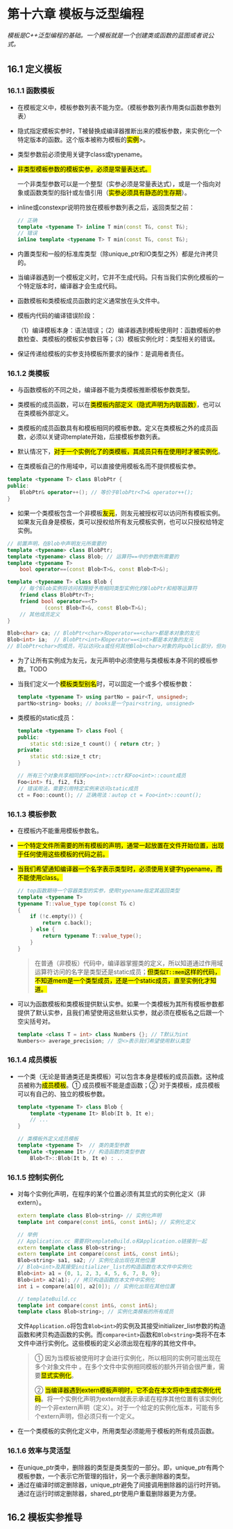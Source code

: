 # 第十六章 模板与泛型编程

###### 模板是C++泛型编程的基础。一个模板就是一个创建类或函数的蓝图或者说公式。

## 16.1 定义模板

### 16.1.1 函数模板

- 在模板定义中，模板参数列表不能为空。（模板参数列表作用类似函数参数列表）
- 隐式指定模板实参时，T被替换成编译器推断出来的模板参数，来实例化一个特定版本的函数。这个版本被称为模板的<mark>实例</mark>>。

- 类型参数前必须使用关键字class或typename。

- <mark>非类型模板参数的模板实参，必须是常量表达式。</mark>

  一个非类型参数可以是一个整型（实参必须是常量表达式），或是一个指向对象或函数类型的指针或左值引用（<mark>实参必须具有静态的生存期</mark>）。

- inline或constexpr说明符放在模板参数列表之后，返回类型之前：

  ```C++
  // 正确
  template <typename T> inline T min(const T&, const T&);
  // 错误
  inline template <typename T> T min(const T&, const T&);
  ```

- 内置类型和一般的标准库类型（除unique_ptr和IO类型之外）都是允许拷贝的。

- 当编译器遇到一个模板定义时，它并不生成代码。只有当我们实例化模板的一个特定版本时，编译器才会生成代码。

- 函数模板和类模板成员函数的定义通常放在头文件中。

- 模板内代码的编译错误阶段：

  （1）编译模板本身：语法错误；（2）编译器遇到模板使用时：函数模板的参数检查、类模板的模板实参数目等；（3）模板实例化时：类型相关的错误。

- 保证传递给模板的实参支持模板所要求的操作：是调用者责任。

### 16.1.2 类模板

- 与函数模板的不同之处，编译器不能为类模板推断模板参数类型。

- 类模板的成员函数，可以在<mark>类模板内部定义（隐式声明为内联函数）</mark>，也可以在类模板外部定义。
- 类模板的成员函数具有和模板相同的模板参数。定义在类模板之外的成员函数，必须以关键词template开始，后接模板参数列表。
- 默认情况下，<mark>对于一个实例化了的类模板，其成员只有在使用时才被实例化</mark>。
- 在类模板自己的作用域中，可以直接使用模板名而不提供模板实参。

```c++
template <typename T> class BlobPtr {
public:
    BlobPtr& operator++(); // 等价于BlobPtr<T>& operator++();
}
```

- 如果一个类模板包含一个非模板<mark>友元</mark>，则友元被授权可以访问所有模板实例。如果友元自身是模板，类可以授权给所有友元模板实例，也可以只授权给特定实例。

```c++
// 前置声明，在Blob中声明友元所需要的
template <typename> class BlobPtr;
template <typename> class Blob; // 运算符==中的参数所需要的
template <typename T>
    bool operator==(const Blob<T>&, const Blob<T>&);

template <typename T> class Blob {
    // 每个Blob实例将访问权限授予用相同类型实例化的BlobPtr和相等运算符
    friend class BlobPtr<T>;
    friend bool operator==<T>
            (const Blob<T>&, const Blob<T>&);
    // 其他成员定义
}
```

```c++
Blob<char> ca; // BlobPtr<char>和operator==<char>都是本对象的友元
Blob<int> ia;  // BlobPtr<int>和operator==<int>都是本对象的友元
// BlobPtr<char>的成员，可以访问ca或任何其他Blob<char>对象的非public部分，但对ia或任何其他Blob<int>对象或其他实例都没有特殊访问权限。
```

- 为了让所有实例成为友元，友元声明中必须使用与类模板本身不同的模板参数。TODO

- 当我们定义一个<mark>模板类型别名</mark>时，可以固定一个或多个模板参数：

  ```c++
  template <typename T> using partNo = pair<T, unsigned>;
  partNo<string> books; // books是一个pair<string, unsigned>
  ```

- 类模板的static成员：

  ```c++
  template <typename T> class Fool {
  public:
      static std::size_t count() { return ctr; }
  private:
      static std::size_t ctr;
  }
  
  // 所有三个对象共享相同的Foo<int>::ctr和Foo<int>::count成员
  Foo<int> fi, fi2, fi3;
  // 错误用法，需要引用特定实例来访问static成员
  ct = Foo::count(); // 正确用法：autop ct = Foo<int>::count();
  ```

### 16.1.3 模板参数

- 在模板内不能重用模板参数名。

- <mark>一个特定文件所需要的所有模板的声明，通常一起放置在文件开始位置，出现于任何使用这些模板的代码之前。</mark>

- <mark>当我们希望通知编译器一个名字表示类型时，必须使用关键字typename，而不能使用class。</mark>

  ```C++
  // top函数期待一个容器类型的实参，使用typename指定其返回类型
  template <typename T>
  typename T::value_type top(const T& c)
  {
      if (!c.empty()) {
          return c.back();
      } else {
          return typename T::value_type();
      }
  }
  ```

  > 在普通（非模板）代码中，编译器掌握类的定义，所以知道通过作用域运算符访问的名字是类型还是static成员；<mark>但类似`T::mem`这样的代码，不知道mem是一个类型成员，还是一个static成员，直至实例化才知道。</mark>

- 可以为函数模板和类模板提供默认实参。如果一个类模板为其所有模板参数都提供了默认实参，且我们希望使用这些默认实参，就必须在模板名之后跟一个空尖括号对。

  ```c++
  template <class T = int> class Numbers {}; // T默认为int
  Numbers<> average_precision; // 空<>表示我们希望使用默认类型
  ```

### 16.1.4 成员模板

- 一个类（无论是普通类还是类模板）可以包含本身是模板的成员函数。这种成员被称为<mark>成员模板</mark>。① 成员模板不能是虚函数；② 对于类模板，成员模板可以有自己的、独立的模板参数。

  ```c++
  template <typename T> class Blob {
      template <typename It> Blob(It b, It e);
      // ...
  }
  
  // 类模板外定义成员模板
  template <typename T>  // 类的类型参数
  template <typename It> // 构造函数的类型参数
      Blob<T>::Blob(It b, It e) : ..
  ```

### 16.1.5 控制实例化

- 对每个实例化声明，在程序的某个位置必须有其显式的实例化定义（非extern）。

  ```C++
  extern template class Blob<string> // 实例化声明
  template int compare(const int&, const int&); // 实例化定义
  
  // 举例
  // Application.cc 需要将templateBuild.o和Application.o链接到一起
  extern template class Blob<string>;
  extern template int compare(const int&, const int&);
  Blob<string> sa1, sa2; // 实例化会出现在其他位置
  // Blob<int>及其接受initializer_list的构造函数在本文件中实例化
  Blob<int> a1 = {0, 1, 2, 3, 4, 5, 6, 7, 8, 9};
  Blob<int> a2(a1); // 拷贝构造函数在本文件中实例化
  int i = compare(a1[0], a2[0]); // 实例化出现在其他位置
  
  // templateBuild.cc
  template int compare(const int&, const int&);
  template class Blob<string>; // 实例化类模板的所有成员
  ```

  文件`Application.o`将包含`Blob<int>`的实例及其接受initializer_list参数的构造函数和拷贝构造函数的实例。而`compare<int>`函数和`Blob<string>`类将不在本文件中进行实例化。这些模板的定义必须出现在程序的其他文件中。

  > ① 因为当模板被使用时才会进行实例化，所以相同的实例可能出现在多个对象文件中 。在多个文件中实例相同模板的额外开销会很严重，需要<mark>显式实例化</mark>。
  >
  > ② <mark>当编译器遇到extern模板声明时，它不会在本文将中生成实例化代码</mark>。将一个实例化声明为extern就表示承诺在程序其他位置有该实例化的一个非extern声明（定义）。对于一个给定的实例化版本，可能有多个extern声明，但必须只有一个定义。

- 在一个类模板的实例化定义中，所用类型必须能用于模板的所有成员函数。

### 16.1.6 效率与灵活型

- 在unique_ptr类中，删除器的类型是类类型的一部分。即，unique_ptr有两个模板参数，一个表示它所管理的指针，另一个表示删除器的类型。
- 通过在编译时绑定删除器，unique_ptr避免了间接调用删除器的运行时开销。通过在运行时绑定删除器，shared_ptr使用户重载删除器更为方便。

## 16.2 模板实参推导